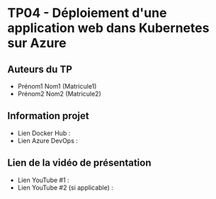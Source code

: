 # TP04 - Déploiement d'une application web dans Kubernetes sur Azure

## Auteurs du TP

- Prénom1 Nom1 (Matricule1)
- Prénom2 Nom2 (Matricule2)

## Information projet

- Lien Docker Hub :
- Lien Azure DevOps :

## Lien de la vidéo de présentation

- Lien YouTube #1 :
- Lien YouTube #2 (si applicable) :
